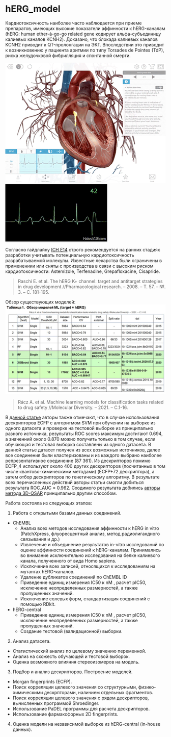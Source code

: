 # hERG_model
Кардиотоксичность  наиболее часто наблюдается при приеме препаратов, имеющих высокие показатели аффинности к hERG-каналам (hERG: human ether-à-go-go  related gene кодирует альфа-субъединицу калиевых каналов KCNH2). Доказано, что блокада калиевых каналов KCNH2 приводит к QT-пролонгации на ЭКГ. Впоследствии это приводит к возникновению у пациента аритмии по типу Torsades de Pointes (TdP), риска желудочковой фибрилляция и спонтанной смерти. 

![me](https://github.com/ElinaSmall/hERG_model/blob/main/images/ecg-qrscomplex.gif)
![me](https://github.com/ElinaSmall/hERG_model/blob/main/images/Torsades_de_Pointes_heart_monitor_animation.gif)

Согласно гайдлайну [ICH E14](https://pubmed.ncbi.nlm.nih.gov/18329284/)  строго рекомендуется на ранних стадиях разработки учитывать потенциальную кардиотоксичность разрабатываемой молекулы. Известные лекарства были ограничены в применениии или сняты с производства в связи с высоким риском кардиотоксичности: Astemizole, Terfenadine, Grepafloxacine, Cisapride.

> Raschi E. et al. The hERG K+ channel: target and antitarget strategies in drug development //Pharmacological research. – 2008. – Т. 57. – №. 3. – С. 181-195.

Обзор существующих моделей: 
![Image alt](https://github.com/ElinaSmall/hERg_model/raw/main/images/Обзор.JPG)

> Rácz A. et al. Machine learning models for classification tasks related to drug safety //Molecular Diversity. – 2021. – С.1-16.

 В [данной статье](https://www.nature.com/articles/s41598-019-47536-3) авторы также отмечают, что в случае использования дескрипторов ECFP c алгоритмом SVM при обучении на выборке из одного датасета и проверке на тестовой выборке из принципально разного источника, результаты  ROC scores максимум достигают 0.694, а значенний около 0.870 можно получить только в том случае, если обучающая и тестовая выборка составлены из одного датасета. В данной статье датасет получен из всех возможных источников, далее все соединения были кластеризованы и из каждого выбрано наиболее репрезентативное соединение (87 361). Из дескрипторов помимо ECFP_4 используют около 400 других дескрипторов (посчитанных в том числе квантово-химическими методами) (ECFP+72 дескриптора), а затем отбор дескрипторов по генетическому алгоритму. В результате всех перечисленных действий авторы статьи смогли добиться результата ROC_AUC = 	0.962.
Сходимого результата добились [авторы метода 3D-QSAR](https://www.frontiersin.org/articles/10.3389/fchem.2017.00007/full) принципально другим способом. 

Работа состояла из следующих этапов:
1. Работа с открытыми базами данных соединений.
  - ChEMBL
    - Анализ всех методов исследования  аффинности к hERG in vitro (PatchXpress, флуоресцентный анализ, метод радиолигандного связывания и др.)
    - Извлечение и объединение результатов in-vitro исследований по оценке аффинности соединений к hERG-каналам. Принимались во внимание исключительно исследования на белке калиевого канала, полученного от вида Homo sapiens.
    - Исключение всех записей, относящихся к исследованиям на мутантах hERG-каналов.
    - Удаление дубликатов соединений по ChEMBL ID
    - Приведение единиц измерения IC50  к nM , расчет pIC50, исключение неопределенных размерностей, а также пропущенных значений.
    - Исключение солевых форм, стандартизация соединений с помощью RDkit.
  - hERG-central
    - Приведение единиц измерения IC50  к nM , расчет pIC50, исключение неопределенных размерностей, а также пропущенных значений.
    - Создание тестовой (валидационной) выборки.
2. Анализ датасета.
  - Статистический анализ по целевому значению переменной.
  - Анализ на схожесть обучающей и тестовой выборок.
  - Оценка возможного влияния стереоизомеров на модель.
3. Подбор и анализ дескрипторов. Построение моделей.
  - Morgan fingerprints (ECFP). 
  - Поиск корреляции целевого значения со структурными, физико-химическими дескрпторами, наличием отдельных фрагментов.
  - Поиск корреляции целевого значения с рядом дескрипторов, вычисленных программой Shroedinger.
  - Использование PaDEL программы для расчета дескрипторов.
  - Использование фармакофорных 2D fingerprints.
4. Оценка модели на независимой выборке из hERG-central (in-house данных).
